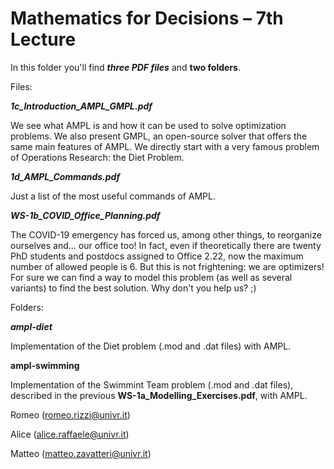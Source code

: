 # Mathematics for Decisions – 7th Lecture

In this folder you'll find ***three PDF files*** and **two folders**.

Files:

***1c\_Introduction\_AMPL\_GMPL.pdf***

We see what AMPL is and how it can be used to solve optimization problems. We also present GMPL, an open-source solver that offers the same main features of AMPL. We directly start with a very famous problem of Operations Research: the Diet Problem.

***1d\_AMPL\_Commands.pdf***

Just a list of the most useful commands of AMPL.

***WS-1b\_COVID\_Office\_Planning.pdf***

The COVID-19 emergency has forced us, among other things, to reorganize ourselves and... our office too!
In fact, even if theoretically there are twenty PhD students and postdocs assigned to Office 2.22, now the maximum number of allowed people is 6.
But this is not frightening: we are optimizers! For sure we can find a way to model this problem (as well as several variants) to find the best solution.
Why don't you help us? ;)

Folders:

***ampl-diet***

Implementation of the Diet problem (.mod and .dat files) with AMPL.

**ampl-swimming** 

Implementation of the Swimmint Team problem (.mod and .dat files), described in the previous **WS-1a\_Modelling\_Exercises.pdf**, with AMPL.


Romeo (romeo.rizzi@univr.it)

Alice (alice.raffaele@univr.it)

Matteo (matteo.zavatteri@univr.it)
